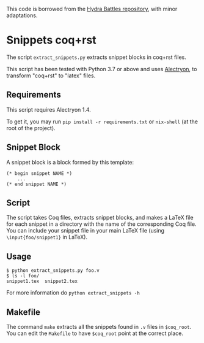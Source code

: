 This code is borrowed from the [Hydra Battles
repository](https://github.com/coq-community/hydra-battles/tree/master/doc/movies),
with minor adaptations.

# Snippets coq+rst

The script `extract_snippets.py` extracts snippet blocks in coq+rst files.

This script has been tested with Python 3.7 or above and uses
[Alectryon](https://github.com/cpitclaudel/alectryon), to transform "coq+rst"
to "latex" files.

## Requirements

This script requires Alectryon 1.4.

To get it, you may run `pip install -r requirements.txt` or `nix-shell` (at the
root of the project).

## Snippet Block
A snippet block is a block formed by this template:
```coq
(* begin snippet NAME *)
    ...
(* end snippet NAME *)
```

## Script

The script takes Coq files, extracts snippet blocks, and makes a LaTeX file for
each snippet in a directory with the name of the corresponding Coq file. You
can include your snippet file in your main LaTeX file (using
`\input{foo/snippet1}` in LaTeX).

## Usage
```shell
$ python extract_snippets.py foo.v
$ ls -l foo/
snippet1.tex  snippet2.tex
```

For more information do `python extract_snippets -h`


## Makefile

The command `make` extracts all the snippets found in `.v` files in
`$coq_root`. You can edit the `Makefile` to have `$coq_root` point at the
correct place.
